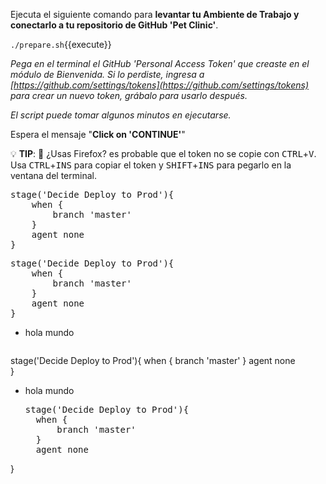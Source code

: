 Ejecuta el siguiente comando para **levantar tu Ambiente de Trabajo y conectarlo a tu repositorio de GitHub 'Pet Clinic'**. 

  `./prepare.sh`{{execute}}

*Pega en el terminal el GitHub 'Personal Access Token' que creaste en el módulo de Bienvenida. Si lo perdiste, ingresa a 
[https://github.com/settings/tokens](https://github.com/settings/tokens) para crear un nuevo token, grábalo para usarlo después.*

*El script puede tomar algunos minutos en ejecutarse.*

Espera el mensaje "**Click on 'CONTINUE'**"

💡 **TIP**: 🦊 ¿Usas Firefox? es probable que el token no se copie con <kbd>CTRL</kbd>+<kbd>V</kbd>.
Usa <kbd>CTRL</kbd>+<kbd>INS</kbd> para copiar el token y <kbd>SHIFT</kbd>+<kbd>INS</kbd> para pegarlo en la ventana del terminal.

<pre class="file" data-target="clipboard">
stage('Decide Deploy to Prod'){
    when {
        branch 'master'
    }
    agent none         
}
</pre>


<pre class="file" data-target="clipboard">stage('Decide Deploy to Prod'){
    when {
        branch 'master'
    }
    agent none         
}
</pre>

* hola mundo

    <pre class="file" data-target="clipboard">
stage('Decide Deploy to Prod'){
    when {
        branch 'master'
    }
    agent none         
}
    </pre>

* hola mundo

    <pre class="file" data-target="clipboard">stage('Decide Deploy to Prod'){
    when {
        branch 'master'
    }
    agent none         
}
    </pre>